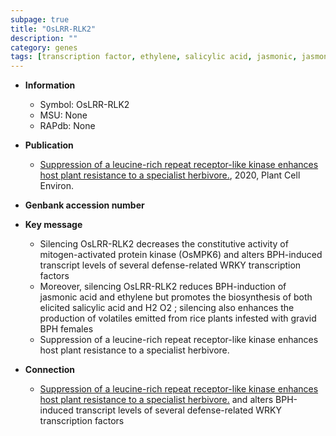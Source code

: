 ```yaml
---
subpage: true
title: "OsLRR-RLK2"
description: ""
category: genes
tags: [transcription factor, ethylene, salicylic acid, jasmonic, jasmonic acid, Kinase, protein kinase, kinase, insect resistance]
---
```


* **Information**  
    + Symbol: OsLRR-RLK2  
    + MSU: None  
    + RAPdb: None  

* **Publication**  
    + [Suppression of a leucine-rich repeat receptor-like kinase enhances host plant resistance to a specialist herbivore.](http://www.ncbi.nlm.nih.gov/pubmed?term=Suppression+of+a+leucine-rich+repeat+receptor-like+kinase+enhances+host+plant+resistance+to+a+specialist+herbivore.%5BTitle%5D), 2020, Plant Cell Environ.

* **Genbank accession number**  

* **Key message**  
    + Silencing OsLRR-RLK2 decreases the constitutive activity of  mitogen-activated protein kinase (OsMPK6) and alters BPH-induced transcript levels of several defense-related WRKY transcription factors
    + Moreover, silencing OsLRR-RLK2 reduces BPH-induction of jasmonic acid and ethylene but promotes the biosynthesis of both elicited salicylic acid and H2 O2 ; silencing also enhances  the production of volatiles emitted from rice plants infested with gravid BPH females
    + Suppression of a leucine-rich repeat receptor-like kinase enhances host plant resistance to a specialist herbivore.

* **Connection**  
    + [Suppression of a leucine-rich repeat receptor-like kinase enhances host plant resistance to a specialist herbivore.](OsMPK6) and alters BPH-induced transcript levels of several defense-related WRKY transcription factors



